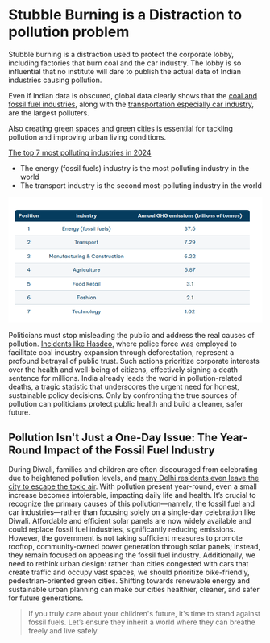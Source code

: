 # Stubble Burning is a Distraction to pollution problem

Stubble burning is a distraction used to protect the corporate lobby, including factories that burn coal and the car industry. The lobby is so influential that no institute will dare to publish the actual data of Indian industries causing pollution.

Even if Indian data is obscured, global data clearly shows that the [coal and fossil fuel industries](https://iambrainstorming.github.io/chapters/invest_on_renewables.html), along with the [transportation especially car industry](https://iambrainstorming.github.io/chapters/road-planning-of-cities.html), are the largest polluters.

Also [creating green spaces and green cities](https://iambrainstorming.github.io/chapters/building-better-cities.html) is essential for tackling pollution and improving urban living conditions.



[The top 7 most polluting industries in 2024](https://www.theecoexperts.co.uk/blog/top-7-most-polluting-industries)

- The energy (fossil fuels) industry is the most polluting industry in the world
- The transport industry is the second most-polluting industry in the world

![Pollution by Industry](industry.png)


Politicians must stop misleading the public and address the real causes of pollution. [Incidents like Hasdeo](../justice/police-loyality.md), where police force was employed to facilitate coal industry expansion through deforestation, represent a profound betrayal of public trust. Such actions prioritize corporate interests over the health and well-being of citizens, effectively signing a death sentence for millions. India already leads the world in pollution-related deaths, a tragic statistic that underscores the urgent need for honest, sustainable policy decisions. Only by confronting the true sources of pollution can politicians protect public health and build a cleaner, safer future.



## Pollution Isn't Just a One-Day Issue: The Year-Round Impact of the Fossil Fuel Industry

During Diwali, families and children are often discouraged from celebrating due to heightened pollution levels, and [many Delhi residents even leave the city to escape the toxic air](https://scroll.in/article/1074991/why-some-delhi-residents-leave-the-city-during-diwali). With pollution present year-round, even a small increase becomes intolerable, impacting daily life and health. It’s crucial to recognize the primary causes of this pollution—namely, the fossil fuel and car industries—rather than focusing solely on a single-day celebration like Diwali. Affordable and efficient solar panels are now widely available and could replace fossil fuel industries, significantly reducing emissions. However, the government is not taking sufficient measures to promote rooftop, community-owned power generation through solar panels; instead, they remain focused on appeasing the fossil fuel industry. Additionally, we need to rethink urban design: rather than cities congested with cars that create traffic and occupy vast spaces, we should prioritize bike-friendly, pedestrian-oriented green cities. Shifting towards renewable energy and sustainable urban planning can make our cities healthier, cleaner, and safer for future generations.

> If you truly care about your children's future, it's time to stand against fossil fuels. Let’s ensure they inherit a world where they can breathe freely and live safely.
